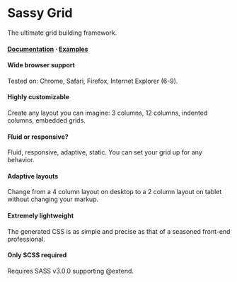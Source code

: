 Sassy Grid
==========

The ultimate grid building framework.

#### [Documentation](https://github.com/springload/sassy-grid/wiki) ⋅ [Examples](http://springload.github.com/sassy-grid/demos) ####

#### Wide browser support ####
Tested on: Chrome, Safari, Firefox, Internet Explorer (6-9).

#### Highly customizable ####
Create any layout you can imagine: 3 columns, 12 columns, indented columns, embedded grids.

#### Fluid or responsive? ####
Fluid, responsive, adaptive, static. You can set your grid up for any behavior.

#### Adaptive layouts ####
Change from a 4 column layout on desktop to a 2 column layout on tablet without changing your markup.

#### Extremely lightweight ####
The generated CSS is as simple and precise as that of a seasoned front-end professional.

#### Only SCSS required ####
Requires SASS v3.0.0 supporting @extend.
